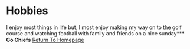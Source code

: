 # Hobbies
I enjoy most things in life but, I most enjoy making my way on to the golf course and watching football with family and friends on a nice sunday***
**Go Chiefs**
[Return To Homepage](./README.md)
